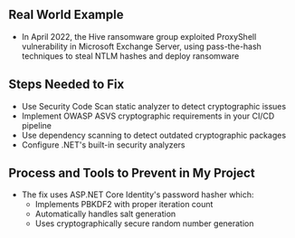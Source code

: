 ## Real World Example

- In April 2022, the Hive ransomware group exploited ProxyShell vulnerability in Microsoft Exchange Server, using pass-the-hash techniques to steal NTLM hashes and deploy ransomware

## Steps Needed to Fix

- Use Security Code Scan static analyzer to detect cryptographic issues
- Implement OWASP ASVS cryptographic requirements in your CI/CD pipeline
- Use dependency scanning to detect outdated cryptographic packages
- Configure .NET's built-in security analyzers

## Process and Tools to Prevent in My Project

- The fix uses ASP.NET Core Identity's password hasher which:
  - Implements PBKDF2 with proper iteration count
  - Automatically handles salt generation
  - Uses cryptographically secure random number generation
